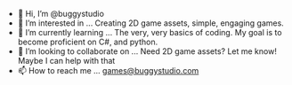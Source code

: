 - 👋 Hi, I’m @buggystudio
- 👀 I’m interested in ... Creating 2D game assets, simple, engaging games.
- 🌱 I’m currently learning ... The very, very basics of coding. My goal is to become proficient on C#, and python.
- 💞️ I’m looking to collaborate on ... Need 2D game assets? Let me know! Maybe I can help with that
- 📫 How to reach me ... games@buggystudio.com

<!---
buggystudio/buggystudio is a ✨ special ✨ repository because its `README.md` (this file) appears on your GitHub profile.
You can click the Preview link to take a look at your changes.
--->
